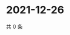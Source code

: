 # 2021-12-26

共 0 条

<!-- BEGIN WEIBO -->
<!-- 最后更新时间 Sun Dec 26 2021 11:14:20 GMT+0800 (China Standard Time) -->

<!-- END WEIBO -->
